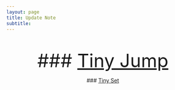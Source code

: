 ```yaml
---
layout: page
title: Update Note
subtitle:
---
```

<br>
<p style="text-align:center">
  <font size="8">
### <a href="{{ '/updatenote-tinyjump' | prepend: site.baseurl }}">Tiny Jump</a>
  </font>
</p>
<p style="text-align:center">
### <a href="{{ '/updatenote-tinyset' | prepend: site.baseurl }}">Tiny Set</a>
</p>
